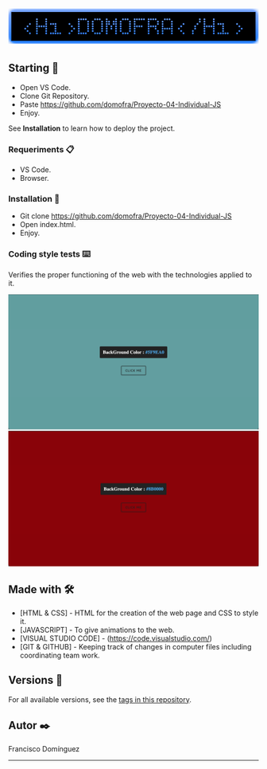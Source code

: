 # ![Image text](/assets/img/logo.png)
## Starting 🚀

- Open VS Code.
- Clone Git Repository.
- Paste https://github.com/domofra/Proyecto-04-Individual-JS
- Enjoy.

See **Installation** to learn how to deploy the project.


### Requeriments 📋

- VS Code.
- Browser.

### Installation 🔧

- Git clone https://github.com/domofra/Proyecto-04-Individual-JS
- Open index.html.
- Enjoy.

### Coding style tests ⌨️

Verifies the proper functioning of the web with the technologies applied to it.

![Image text](assets/img/colorflippergreen.png)
![Image text](assets/img/colorflippergranate.png)

## Made with 🛠️


* [HTML & CSS] - HTML for the creation of the web page and CSS to style it.
* [JAVASCRIPT] - To give animations to the web.
* [VISUAL STUDIO CODE] - (https://code.visualstudio.com/)
* [GIT & GITHUB] - Keeping track of changes in computer files including coordinating team work.


## Versions 📌


For all available versions, see the [tags in this repository](https://github.com/checkmyprojects/wheel-of-doom.git).

## Autor ✒️

Francisco Domínguez 




---